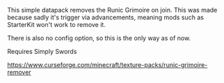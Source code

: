 This simple datapack removes the Runic Grimoire on join. This was made because sadly it's trigger via advancements, meaning mods such as StarterKit won't work to remove it.

There is also no config option, so this is the only way as of now.

Requires Simply Swords

https://www.curseforge.com/minecraft/texture-packs/runic-grimoire-remover